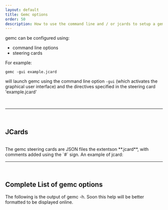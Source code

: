 ```yaml
---
layout: default
title: Gemc options
order: 50
description: How to use the command line and / or jcards to setup a gemc session
---
```




gemc can be configured using: 

- command line options
- steering cards 

For example:

```
gemc -gui example.jcard
```

will launch gemc using the command line option `-gui` (which activates the graphical user interface) 
and the directives specified in the steering card 'example.jcard'

<br/>

---

<br/>

## JCards

<br/>
The gemc steering cards are JSON files the extentson **.jcard**, with comments added using the `#` sign.
An example of jcard:

<script src="https://gist.github.com/maureeungaro/f4449d88f5b63c4ef368d9e6f76589c1.js"></script>

---

<br/>

## Complete List of gemc options

The following is the output of gemc -h. Soon this help will be better formatted to be displayed online.

<script src="https://gist.github.com/maureeungaro/f104c42d76858ea6a1b8eb11d22758e4.js"></script>